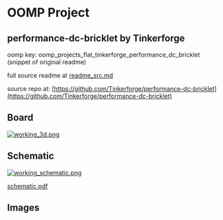 # OOMP Project  
## performance-dc-bricklet  by Tinkerforge  
  
oomp key: oomp_projects_flat_tinkerforge_performance_dc_bricklet  
(snippet of original readme)  
  
  
  full source readme at [readme_src.md](readme_src.md)  
  
source repo at: [https://github.com/Tinkerforge/performance-dc-bricklet](https://github.com/Tinkerforge/performance-dc-bricklet)  
## Board  
  
[![working_3d.png](working_3d_600.png)](working_3d.png)  
## Schematic  
  
[![working_schematic.png](working_schematic_600.png)](working_schematic.png)  
  
[schematic pdf](working_schematic.pdf)  
## Images  
